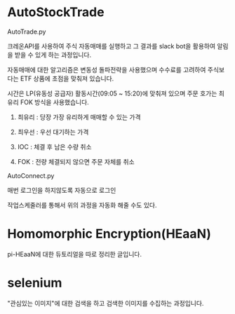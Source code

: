 # AutoStockTrade
AutoTrade.py

크레온API를 사용하여 주식 자동매매를 실행하고 그 결과를 slack bot을 활용하여 알림을 받을 수 있게 하는 과정입니다.

자동매매에 대한 알고리즘은 변동성 돌파전략을 사용했으며 수수료를 고려하여 주식보다는 ETF 상품에 초점을 맞춰져 있습니다.

시간은 LP(유동성 공급자) 활동시간(09:05 ~ 15:20)에 맞춰져 있으며 주문 호가는 최유리 FOK 방식을 사용했습니다.

1. 최유리 : 당장 가장 유리하게 매매할 수 있는 가격

2. 최우선 : 우선 대기하는 가격

3. IOC : 체결 후 남은 수량 취소

4. FOK : 전량 체결되지 않으면 주문 자체를 취소

AutoConnect.py

매번 로그인을 하지않도록 자동으로 로그인

작업스케줄러를 통해서 위의 과정을 자동화 해줄 수도 있다.

# Homomorphic Encryption(HEaaN)
pi-HEaaN에 대한 듀토리얼을 따로 정리한 글입니다.

# selenium
"관심있는 이미지"에 대한 검색을 하고 검색한 이미지를 수집하는 과정입니다. 
